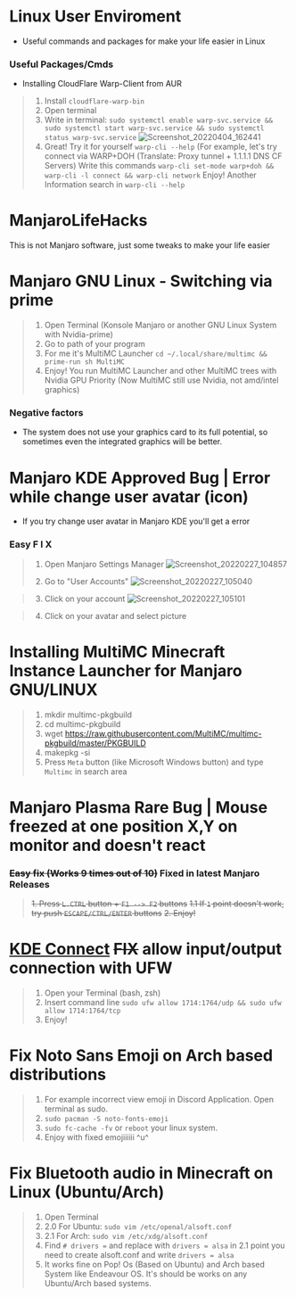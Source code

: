 # Linux User Enviroment
- Useful commands and packages for make your life easier in Linux

### Useful Packages/Cmds
- Installing CloudFlare Warp-Client from AUR
> 1. Install `cloudflare-warp-bin`
> 2. Open terminal
> 3. Write in terminal: `sudo systemctl enable warp-svc.service && sudo systemctl start warp-svc.service && sudo systemctl status warp-svc.service` ![Screenshot_20220404_162441](https://user-images.githubusercontent.com/77334306/161553603-87824823-4b8d-4f26-8655-feea67978f60.png)
> 4. Great! Try it for yourself `warp-cli --help` (For example, let's try connect via WARP+DOH (Translate: Proxy tunnel + 1.1.1.1 DNS CF Servers)
> Write this commands `warp-cli set-mode warp+doh && warp-cli -l connect && warp-cli network` Enjoy! Another Information search in `warp-cli --help`


# ManjaroLifeHacks
This is not Manjaro software, just some tweaks to make your life easier


# Manjaro GNU Linux - Switching via prime
> 1. Open Terminal (Konsole Manjaro or another GNU Linux System with Nvidia-prime)
> 2. Go to path of your program
> 3. For me it's MultiMC Launcher `cd ~/.local/share/multimc && prime-run sh MultiMC`
> 4. Enjoy! You run MultiMC Launcher and other MultiMC trees with Nvidia GPU Priority (Now MultiMC still use Nvidia, not amd/intel graphics)

### Negative factors

- The system does not use your graphics card to its full potential, so sometimes even the integrated graphics will be better.

# Manjaro KDE Approved Bug | Error while change user avatar (icon)

- If you try change user avatar in Manjaro KDE you'll get a error

### Easy F I X
> 1. Open Manjaro Settings Manager ![Screenshot_20220227_104857](https://user-images.githubusercontent.com/77334306/155873505-b2aaa230-eff5-48dd-a161-1723f2f8de64.png)
> 
> 2. Go to "User Accounts" ![Screenshot_20220227_105040](https://user-images.githubusercontent.com/77334306/155873560-6e9956cb-f518-4f76-b8a5-179908ecf748.png)
 
> 3. Click on your account ![Screenshot_20220227_105101](https://user-images.githubusercontent.com/77334306/155873573-b94094c8-ee2c-4264-90f3-c6248cae1eaf.png)

> 4. Click on your avatar and select picture

# Installing MultiMC Minecraft Instance Launcher for Manjaro GNU/LINUX

> 1. mkdir multimc-pkgbuild
> 2. cd multimc-pkgbuild
> 3. wget https://raw.githubusercontent.com/MultiMC/multimc-pkgbuild/master/PKGBUILD
> 4. makepkg -si
> 5. Press `Meta` button (like Microsoft Windows button) and type `Multimc` in search area

# Manjaro Plasma Rare Bug | Mouse freezed at one position X,Y on monitor and doesn't react
### ~~Easy fix (Works 9 times out of 10)~~ Fixed in latest Manjaro Releases
> ~~1. Press `L.CTRL` button + `F1 --> F2` buttons~~
> ~~1.1 If `1` point doesn't work, try push `ESCAPE/CTRL/ENTER` buttons~~
> ~~2. Enjoy!~~

# [KDE Connect](https://kdeconnect.kde.org/) ~~FIX~~ allow input/output connection with UFW
> 1. Open your Terminal (bash, zsh)
> 2. Insert command line `sudo ufw allow 1714:1764/udp && sudo ufw allow 1714:1764/tcp`
> 3. Enjoy!

# Fix Noto Sans Emoji on Arch based distributions
> 1. For example incorrect view emoji in Discord Application. Open terminal as sudo.
> 2. `sudo pacman -S noto-fonts-emoji`
> 3. `sudo fc-cache -fv` or `reboot` your linux system.
> 4. Enjoy with fixed emojiiiiii ^u^

# Fix Bluetooth audio in Minecraft on Linux (Ubuntu/Arch)
> 1. Open Terminal
> 2. 2.0 For Ubuntu: `sudo vim /etc/openal/alsoft.conf` 
> 3. 2.1 For Arch: `sudo vim /etc/xdg/alsoft.conf`
> 4. Find `# drivers =` and replace with `drivers = alsa` in 2.1 point you need to create alsoft.conf and write `drivers = alsa`
> 5. It works fine on Pop! Os (Based on Ubuntu) and Arch based System like Endeavour OS. It's should be works on any Ubuntu/Arch based systems.
